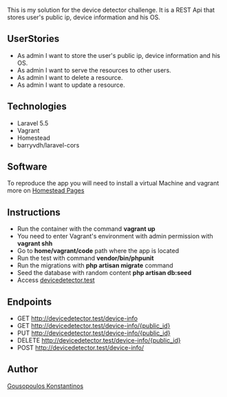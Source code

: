 This is my solution for the device detector challenge.
It is a REST Api that stores user's public ip, device information and his OS.



## UserStories

- As admin I want to store the user's public ip, device information and his OS.
- As admin I want to serve the resources to other users.
- As admin I want to delete a resource.
- As admin I want to update a resource.

## Technologies

- Laravel 5.5
- Vagrant
- Homestead
- barryvdh/laravel-cors

## Software
To reproduce the app you will need to install a virtual Machine and vagrant
more on [Homestead Pages](https://laravel.com/docs/5.5/homestead)
 
## Instructions

- Run the container with the command **vagrant up**
- You need to enter Vagrant's environment with admin permission with **vagrant shh**
- Go to  **home/vagrant/code** path where the app is located 
- Run the test with  command **vendor/bin/phpunit**
- Run the migrations with **php artisan migrate** command
- Seed the database with random content **php artisan db:seed**
 - Access [devicedetector.test](http://devicedetector.test/device-info)
 
 ## Endpoints

 - GET   http://devicedetector.test/device-info
 - GET   http://devicedetector.test/device-info/{public_id}
 - PUT   http://devicedetector.test/device-info/{public_id}
 - DELETE   http://devicedetector.test/device-info/{public_id}
 - POST  http://devicedetector.test/device-info/
 

## Author 
[Gousopoulos Konstantinos](http://gousopoulos.gr/)